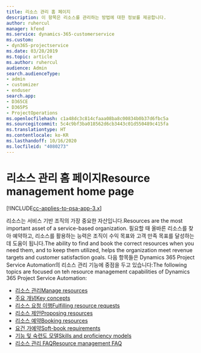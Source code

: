 ```yaml
---
title: 리소스 관리 홈 페이지
description: 이 항목은 리소스를 관리하는 방법에 대한 정보를 제공합니다.
author: ruhercul
manager: kfend
ms.service: dynamics-365-customerservice
ms.custom:
- dyn365-projectservice
ms.date: 03/28/2019
ms.topic: article
ms.author: ruhercul
audience: Admin
search.audienceType:
- admin
- customizer
- enduser
search.app:
- D365CE
- D365PS
- ProjectOperations
ms.openlocfilehash: c1a48dc3c814cfaaa08ba8c00834b0b37d6fbc5a
ms.sourcegitcommit: 5c4c9bf3ba018562d6cb3443c01d550489c415fa
ms.translationtype: HT
ms.contentlocale: ko-KR
ms.lasthandoff: 10/16/2020
ms.locfileid: "4080273"
---
```

# <a name="resource-management-home-page"></a><span data-ttu-id="2d0f0-103">리소스 관리 홈 페이지</span><span class="sxs-lookup"><span data-stu-id="2d0f0-103">Resource management home page</span></span>

[!INCLUDE[cc-applies-to-psa-app-3.x](../includes/cc-applies-to-psa-app-3x.md)]

<span data-ttu-id="2d0f0-104">리소스는 서비스 기반 조직의 가장 중요한 자산입니다.</span><span class="sxs-lookup"><span data-stu-id="2d0f0-104">Resources are the most important asset of a service-based organization.</span></span> <span data-ttu-id="2d0f0-105">필요할 때 올바른 리소스를 찾아 예약하고, 리소스를 활용하는 능력은 조직이 수익 목표와 고객 만족 목표를 달성하는 데 도움이 됩니다.</span><span class="sxs-lookup"><span data-stu-id="2d0f0-105">The ability to find and book the correct resources when you need them, and to keep them utilized, helps the organization meet revenue targets and customer satisfaction goals.</span></span> <span data-ttu-id="2d0f0-106">다음 항목들은 Dynamics 365 Project Service Automation의 리소스 관리 기능에 중점을 두고 있습니다:</span><span class="sxs-lookup"><span data-stu-id="2d0f0-106">The following topics are focused on teh resource management capabilities of Dynamics 365 Project Service Automation:</span></span>

- [<span data-ttu-id="2d0f0-107">리소스 관리</span><span class="sxs-lookup"><span data-stu-id="2d0f0-107">Manage resources</span></span>](manage-resources.md)
- [<span data-ttu-id="2d0f0-108">주요 개념</span><span class="sxs-lookup"><span data-stu-id="2d0f0-108">Key concepts</span></span>](reports-key-concepts.md)
- [<span data-ttu-id="2d0f0-109">리소스 요청 이행</span><span class="sxs-lookup"><span data-stu-id="2d0f0-109">Fulfilling resource requests</span></span>](resource-management-fulfill-requests.md)
- [<span data-ttu-id="2d0f0-110">리소스 제안</span><span class="sxs-lookup"><span data-stu-id="2d0f0-110">Proposing resources</span></span>](resource-management-propose-resources.md)
- [<span data-ttu-id="2d0f0-111">리소스 예약</span><span class="sxs-lookup"><span data-stu-id="2d0f0-111">Booking resources</span></span>](resource-management-book-resources-scheduleboard.md)
- [<span data-ttu-id="2d0f0-112">요건 가예약</span><span class="sxs-lookup"><span data-stu-id="2d0f0-112">Soft-book requirements</span></span>](resource-management-softbook-requirements.md)
- [<span data-ttu-id="2d0f0-113">기능 및 숙련도 모델</span><span class="sxs-lookup"><span data-stu-id="2d0f0-113">Skills and proficiency models</span></span>](resource-management-skills-proficiency.md)
- [<span data-ttu-id="2d0f0-114">리소스 관리 FAQ</span><span class="sxs-lookup"><span data-stu-id="2d0f0-114">Resource management FAQ</span></span>](resource-management-faq.md)
